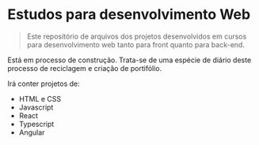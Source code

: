 # Estudos para desenvolvimento Web

> Este repositório de arquivos dos projetos desenvolvidos em cursos para desenvolvimento web tanto para front quanto para back-end. 

Está em processo de construção. Trata-se de uma espécie de diário deste processo de reciclagem e criação de portifólio.

Irá conter projetos de:

- HTML e CSS
- Javascript
- React
- Typescript
- Angular
